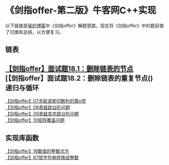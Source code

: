 《剑指offer-第二版》牛客网C++实现  
=
以下链接是[我的博客](http://www.cnblogs.com/wanglei5205/)中《剑指offer》解题思路，现在将《剑指offer》中的题目做了归类和总结，以方便复习。<br>

链表
-
[【剑指offer】面试题18.1：删除链表的节点]()<br>
[【剑指offer】面试题18.2：删除链表的重复节点()<br>
递归与循环
-
[【剑指offer】07求裴波那切数列的第n项](http://www.cnblogs.com/wanglei5205/p/8522931.html)<br>
[【剑指offer】08青蛙跳台阶问题](http://www.cnblogs.com/wanglei5205/p/8526450.html)<br>
[【剑指offer】09青蛙变态跳台阶问题](http://www.cnblogs.com/wanglei5205/p/8526690.html)<br>
[【剑指offer】10矩阵覆盖问题](http://www.cnblogs.com/wanglei5205/p/8526940.html)<br>

实现库函数
-
[【剑指offer】16数值的整数次方]()<br>
[【剑指offer】67把字符串转换成整数]()<br>


